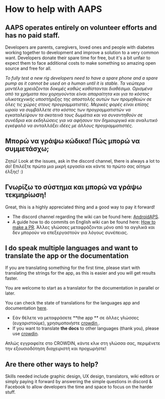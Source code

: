 # How to help with AAPS

## AAPS operates entirely on volunteer efforts and has no paid staff.

Developers are parents, caregivers, loved ones and people with diabetes working together to development and improve a solution to a very common want. Developers donate their spare time for free, but it's a bit unfair to expect them to face additional costs to make something so amazing open source and free for all.

*To fully test a new rig developers need to have a spare phone and a spare pump as it cannot be used on a human until it is stable. Τα νεώτερα μοντέλα χρειάζονται δοκιμές καθώς καθίστανται διαθέσιμα. Ορισμένα από τα χρήματα που χορηγούνται είναι απαραίτητα και για το κόστος υλικοτεχνικής υποστήριξης της αποστολής αυτών των προμηθειών σε όλες τις χώρες στους προγραμματιστές. Μερικές φορές είναι επίσης ωραίο να συμβάλλετε στο κόστος των προγραμματιστών να εγκαταλείψουν τα σκοτεινά τους δωμάτια και να συναντηθούν σε συνέδρια και εκδηλώσεις για να αφήσουν τον δημιουργικό και αναλυτικό εγκέφαλό να ανταλλάξει ιδέες με άλλους προγραμματιστές.*

## Μπορώ να γράψω κώδικα! Πώς μπορώ να συμμετάσχω;

Ζητώ! Look at the issues, ask in the discord channel, there is always a lot to do! Επιλέξτε πρώτα μια μικρή εργασία και κάντε το πρώτο σας αίτημα έλξης! :)

## Γνωρίζω το σύστημα και μπορώ να γράψω τεκμηρίωση!

Great, this is a highly appreciated thing and a good way to pay it forward!

* The discord channel regarding the wiki can be found here: [AndroidAPS](https://discord.gg/4fQUWHZ4Mw). 
* A guide how to do commits on English wiki can be found here: [How to make a PR](../SupportingAaps/HowToEditTheDocs.md). Άλλες γλώσσες μεταφράζονται μόνο από τα αγγλικά και δεν μπορούν να επεξεργαστούν για λόγους συνέπειας.

## I do speak multiple languages and want to translate the app or the documentation

If you are translating something for the first time, please start with translating the strings for the app, as this is easier and you will get results faster.

You are welcome to start as a translator for the documentation in parallel or later.

You can check the state of translations for the languages app and documentation [here](StateOfTranslations).

* Εάν θέλετε να μεταφράσετε **the app ** σε άλλες γλώσσες (ευχαριστούμε), χρησιμοποιήστε [ crowdin ](https://crowdin.com/project/androidaps).
* If you want to translate **the docs** to other languages (thank you), please use [crowdin](https://crowdin.com/project/androidapsdocs). 

Απλώς εγγραφείτε στο CROWDIN, κάντε κλικ στη γλώσσα σας, περιμένετε την εξουσιοδότηση διαχειριστή και προχωρήστε!

## Are there other ways to help?

Skills needed include graphic design, UX design, translators, wiki editors or simply paying it forward by answering the simple questions in discord & Facebook to allow developers the time and space to focus on the harder stuff.